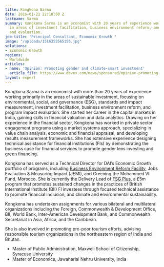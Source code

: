 ```yaml
---
title: Kongkona Sarma
date: 2016-01-21 22:18:00 Z
lastname: Sarma
summary: Kongkona Sarma is an economist with 20 years of experience working primarily
  in areas of investment facilitation, business environment reform, and monitoring
  and evaluation.
job-title: 'Principal Consultant, Economic Growth '
image: "/uploads/1516355565156.jpg"
solutions:
- Economic Growth
regions:
- Worldwide
articles:
- name: 'Opinion: Promoting gender and climate-smart investment'
  article_file: https://www.devex.com/news/sponsored/opinion-promoting-gender-and-climate-smart-investment-102072
layout: expert
---
```


Kongkona Sarma is an economist with more than 20 years of experience working primarily in the areas of sustainable investment, focusing on environmental, social, and governance (ESG), standards and impact measurement, investment facilitation, business environment reform, and program impact evaluation. She started her career in the capital markets in India, gaining skills in financial valuation and data analytics. Drawing on her experience in the financial sector, Kongkona has worked in private sector engagement programs using a market systems approach, specializing in value chain analysis, economic and financial appraisal, and developing results measurement frameworks. She has extensive experience designing technical assistance for financial institutions (FIs) by demonstrating the business case for financial services to promote gender lens investing and green financing. 

Kongkona has served as a Technical Director for DAI’s Economic Growth portfolio of programs, including [Business Environment Reform Facility](https://www.dai.com/our-work/projects/worldwide-business-environment-reform-facility-berf), Jobs Evaluation & Measuring Impact (JEMI), and Greening the Mohammed VI Fund, Morocco. She is currently the Delivery Lead of [FSG Plus](https://www.dai.com/our-work/projects/cdcs-technical-assistance-facility-for-financial-institutions), a £5m program that promotes sustained changes in the practices of British International Institute (BII) FI investees through focused technical assistance to promote financial inclusion, and climate and environmental sustainability.

Kongkona has undertaken assignments for various bilateral and multilateral organizations including the Foreign, Commonwealth & Development Office, BII, World Bank, Inter-American Development Bank, and Commonwealth Secretariat in Asia, Africa, and the Caribbean. 

She is also involved in promoting pro-poor tourism efforts, advising responsible tourism organizations in the northeastern region of India and Bhutan.

* Master of Public Administration, Maxwell School of Citizenship, Syracuse University
* Master of Economics, Jawaharlal Nehru University, India